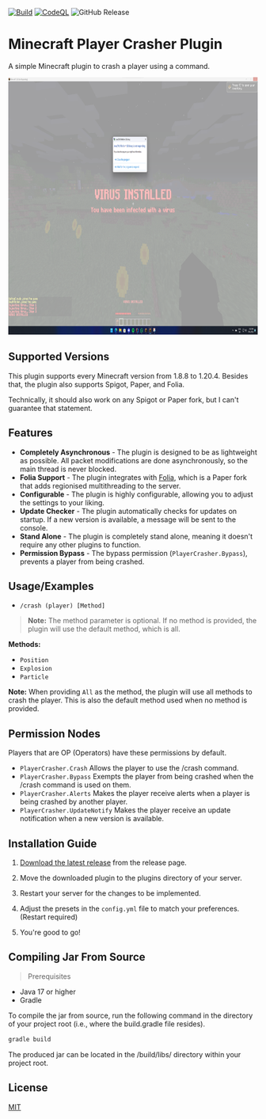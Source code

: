 [![Build](https://github.com/Bram1903/MinecraftPlayerCrasher/actions/workflows/gradle.yml/badge.svg)](https://github.com/Bram1903/MinecraftPlayerCrasher/actions/workflows/gradle.yml)
[![CodeQL](https://github.com/Bram1903/MinecraftPlayerCrasher/actions/workflows/codeql.yml/badge.svg)](https://github.com/Bram1903/MinecraftPlayerCrasher/actions/workflows/codeql.yml)
![GitHub Release](https://img.shields.io/github/release/Bram1903/MinecraftPlayerCrasher.svg)

# Minecraft Player Crasher Plugin

A simple Minecraft plugin to crash a player using a command.

<img src="showcase/img.png" alt="alt text" height="520">

## Supported Versions

This plugin supports every Minecraft version from 1.8.8 to 1.20.4.
Besides that, the plugin also supports Spigot, Paper, and Folia.

Technically, it should also work on any Spigot or Paper fork, but I can't guarantee that statement.

## Features

- **Completely Asynchronous** - The plugin is designed to be as lightweight as possible.
  All packet modifications are done asynchronously, so the main thread is never blocked.
- **Folia Support** - The plugin integrates with [Folia](https://papermc.io/software/folia), which is a Paper fork that
  adds regionised multithreading to the server.
- **Configurable** - The plugin is highly configurable, allowing you to adjust the settings to your liking.
- **Update Checker** - The plugin automatically checks for updates on startup.
  If a new version is available, a message will be sent to the console.
- **Stand Alone** - The plugin is completely stand alone, meaning it doesn't require any other plugins to function.
- **Permission Bypass** - The bypass permission  (`PlayerCrasher.Bypass`), prevents a player from being crashed.

## Usage/Examples

- `/crash (player) [Method]`

> **Note:** The method parameter is optional. If no method is provided, the plugin will use the default method, which is
> all.

**Methods:**

- `Position`
- `Explosion`
- `Particle`

**Note:** When providing `All` as the method, the plugin will use all methods to crash the player. This is also the
default method used when no method is provided.

## Permission Nodes

Players that are OP (Operators) have these permissions by default.

- `PlayerCrasher.Crash` Allows the player to use the /crash command.
- `PlayerCrasher.Bypass` Exempts the player from being crashed when the /crash command is used on them.
- `PlayerCrasher.Alerts` Makes the player receive alerts when a player is being crashed by another player.
- `PlayerCrasher.UpdateNotify` Makes the player receive an update notification when a new version is available.

## Installation Guide

1. [Download the latest release](https://github.com/Bram1903/MinecraftPlayerCrasher/releases/latest) from the release
   page.

2. Move the downloaded plugin to the plugins directory of your server.

3. Restart your server for the changes to be implemented.

4. Adjust the presets in the `config.yml` file to match your preferences. (Restart required)

5. You're good to go!

## Compiling Jar From Source

> Prerequisites

- Java 17 or higher
- Gradle

To compile the jar from source, run the following command in the directory of your project root (i.e., where the
build.gradle file resides).

```bash
gradle build
```

The produced jar can be located in the /build/libs/ directory within your project root.

## License

[MIT](https://choosealicense.com/licenses/mit/)
